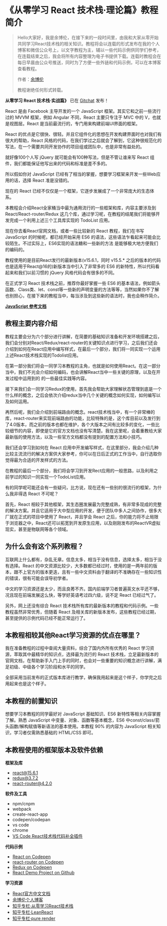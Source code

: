# 《从零学习 React 技术栈·理论篇》教程简介

> Hello大家好，我是余博伦，在接下来的一段时间里，由我和大家从零开始共同学习React技术栈的相关知识。教程将会以连载的形式发布在我的个人博客和微信公众号上，以文字教程为主，辅以一些代码示例供同学们参考，在连载结束之后，我会将所有内容整理为电子书提供下载。连载时教程会在每日早晨由公众号推送，同时为了方便一些外链和代码示例，可以在本博客查看教程。
> 
> 作者：[余博伦](https://yubolun.com/)
> 
> 教程谢绝任何形式转载。

**从零学习 React 技术栈·实战篇》** 已在 [Gitchat](https://gitbook.cn/gitchat/column/59ae12fdbc511269a95f9616) 发布！

React 是由 Facebook 主导开发的一个 JavaScript 框架。其实它和之前一些流行过的 MVVM 框架，例如 Angular 不同，React 主要只专注于 MVC 中的 V，也就是视图层。React 是当前最流行的，专门用来构建前端UI界面的框架。

React 的优点是它很快、很轻。并且它组件化的思想在开发构建界面时也对我们有很大的帮助，React 风格的代码，在我们学过之后就会了解到，它这种很规范化的写法，在一个需要共同开发协作的项目组或团队中，也是非常有益处的。

就好像100个人写 jQuery 就可能会有100种写法，但是不管让谁来写 React 组件，我们都能保证他写出来的代码和标准是差不多的。

所以假如你对 JavaScript 已经有了相当的掌握，想要学习框架来开发一些Web应用的话，选择 React 准是没错的。

现在的 React 已经不仅仅是一个框架，它逐步发展成了一个非常庞大的生态体系。

本教程会介绍React全家桶当中最为通用流行的一些框架和库，内容主要涉及到 React/React-router/Redux 这几个库，通过学习呢，在教程的结尾我们将能够开发完成一个利用上述三个工具库实现的 TodoList 应用。

现在你去看React官网文档，或者一些比较新的 React 教程，我们在书写 JavaScript 的时候呢，都已经开始采用 ES6 的语法，这些语法乍看起来可能会比较陌生。不过实际上，ES6实现的语法糖和一些新的方法 是能够极大地方便我们的编码的。

教程使用的是目前React发行的最新版本(v15.6.1，同时 v15.5.*  之后的版本的代码也是适用于React@16的)新版本当中引入了非常多的 ES6 的新特性，所以代码看起来和我们以前习惯的 jQuery 风格代码会有很多的不同。

在正式学习 React 技术栈之前，推荐你最好掌握一些 ES6 的基本语法，例如箭头函数、Class类、let、const等一些新的声明变量的方法等等，当然如果你不了解也别担心，在接下来的教程当中，每当涉及到这些新的语法时，我也会稍作简介。

**[JavaScript 参考文档](https://developer.mozilla.org/zh-CN/docs/Web/JavaScript/Reference)**

## 教程主要内容介绍

教程主要会分为六个部分进行讲解，在简要的基础知识准备和开发环境搭建之后，我们会分别对React/Redux/react-router的关键知识点进行学习，之后我们还会介绍到如何在React应用中编写样式，在最后一个部分，我们将一同实现一个运用上述React技术栈实现的Todolist应用。

在第一部分我们将会一同学习本教程的主角，也就是如何使用React。在这一部分当中，我们不光会介绍如何编码，也会讲解React当中一些关键的原理，以及在开发过程中运用到的 的一些最佳实践等内容。

接下来我们会一同学习Redux的使用，首先我会帮助大家理解状态管理到底是一个什么样的概念，之后会依次介绍redux当中几个关键的概念如何实现，如何编写以及如何运用。

再然后呢，我们会介绍到前端路由的概念。react技术栈当中，有一个非常棒的库，react-router来实现前端路由的功能，比较特殊的是，这个库目前以及发行到了4.0版本，而之前的版本也都在维护，各个大版本之间有比较多的变化，一些比较细节的内容，即使是它的官方文档也没有写清楚。我在这里呢，会着重教给大家最新版的使用方法，以及一些官方文档都没有提到的配置方法和小技巧。

我们还会学习到如何在 React 应用中开发编写样式，在这里部分，我会介绍几种比较主流流行的解决方案供大家参考，你可以在日后正式的工作当中，自行选取你觉得最为合适的开发样式的方法。

在教程的最后一个部分，我们将会学习到开发Rect应用的一般思路，以及利用之前学过的知识一同实现一个TodoList应用。   

有的同学呢可能还会有一些疑问，比方说，现在还有一些别的很流行的框架，为什么我非得选 React 不可呢？

首先，React 相较于其他框架，其生态圈发展最为完整成熟，有非常多现成的完整的解决方案。并且它适用于大中型应用的开发，便于团队中多人之间协作，很多大厂就在正式的项目中使用了 React，并且学会 React 之后，你的能力将不止局限于浏览器之中，React还可以拓宽到开发原生应用，以及刚刚发布的ReactVR虚拟现实，甚至是物联网等各个领域。

## 为什么会有这个系列教程？

互联网上什么都有，杂乱无章。信息太多，相当于没有信息，选择太多，相当于没有选择。React 的中文资源比较少，大多数都已经过时，使用的是一两年前的版本，跟不上官方的版本更迭，且有一些中文资料由于翻译的不准确存在一些知识性的错误，很有可能会误导初学者。

中文的学习资源还是太少，而且良莠不齐。国内前端学习者普遍英文水平还不够，况且现在前端发展这么快，等学好英语考过四六级，说不定 React 已经过气了。

另外，网上还没有综合 React 技术栈所有库的最新版本的教程和代码示例。一些教程虽然非常优秀，但随着 React 及相关库的新版本发布，这些教程已经过期，甚至提供的示例代码已经不能正常运行了。

## 本教程相较其他React学习资源的优点在哪里？

我在准备教程的过程中查阅大量资料，综合了国内外所有优秀的 React 学习资源，萃取其中最精华的知识点，选择最为流行的 React 技术栈，立足最新版本的官网文档，在帮助新手入门上手的同时，也会对一些重要的知识概念进行讲解，满足初级、中级各个学习阶段和水平的同学。

全部采用当前发布的正式版本库进行教学，确保我用起来是这个样子，你学完之后用起来也是这个样子。

## 本教程的前置知识

想要学习本教程的同学最好对 JavaScript 基础知识、ES6 新特性等相关内容掌握了解。熟悉 JavaScript 中变量、对象、函数等基本概念，ES6 中const/class/箭头函数/解构赋值等新语法的基本使用。本教程 90% 的内容为 JavaScript 相关知识，学习者仅需熟悉基础的 HTML/CSS 即可。

## 本教程使用的框架版本及软件依赖

**框架及库**

*  react@15.6.1
*  redux@3.7.2
*  react-router@4.2.0

**软件及工具**

*  npm/cnpm
*  webpack
*  create-react-app
*  codepen/codepan
*  vs code
*  chrome
*  [VS Code React技术栈代码补全插件](https://marketplace.visualstudio.com/items?itemName=discountry.react-redux-react-router-snippets)

**代码示例**

*  [React on Codepen](https://codepen.io/collection/XbwydM)
*  [react-router on Codepen](https://codepen.io/collection/nJRQgQ)
*  [Redux on Codepen](https://codepen.io/collection/XWGqkp)
*  [React Demo Project on Github](https://github.com/discountry?utf8=%E2%9C%93&tab=repositories&q=react&type=&language=)

**学习资源**

*  [React官方中文文档](https://doc.react-china.org/)
*  [余博伦个人博客](https://yubolun.com/)
*  [知乎专栏·从零学习React技术栈](https://zhuanlan.zhihu.com/reactjs)
*  [知乎专栏·LeanReact](https://zhuanlan.zhihu.com/leanreact)
*  [知乎专栏·pure render](https://zhuanlan.zhihu.com/purerender)

